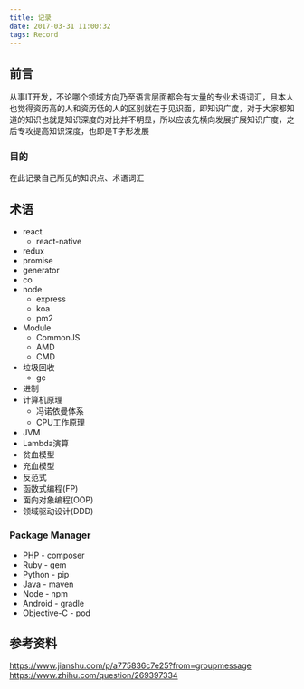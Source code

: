 ```yaml
---
title: 记录
date: 2017-03-31 11:00:32
tags: Record
---
```


## 前言
从事IT开发，不论哪个领域方向乃至语言层面都会有大量的专业术语词汇，且本人也觉得资历高的人和资历低的人的区别就在于见识面，即知识广度，对于大家都知道的知识也就是知识深度的对比并不明显，所以应该先横向发展扩展知识广度，之后专攻提高知识深度，也即是T字形发展

### 目的
在此记录自己所见的知识点、术语词汇

## 术语
- react
    + react-native
- redux
- promise
- generator
- co
- node
    + express
    + koa
    + pm2
- Module
    + CommonJS
    + AMD
    + CMD
- 垃圾回收
    + gc
- 进制
- 计算机原理
    - 冯诺依曼体系
    - CPU工作原理
- JVM
- Lambda演算
- 贫血模型
- 充血模型
- 反范式
- 函数式编程(FP)
- 面向对象编程(OOP)
- 领域驱动设计(DDD)

### Package Manager
- PHP - composer
- Ruby - gem
- Python - pip
- Java - maven
- Node - npm
- Android - gradle
- Objective-C - pod


## 参考资料
https://www.jianshu.com/p/a775836c7e25?from=groupmessage
https://www.zhihu.com/question/269397334
